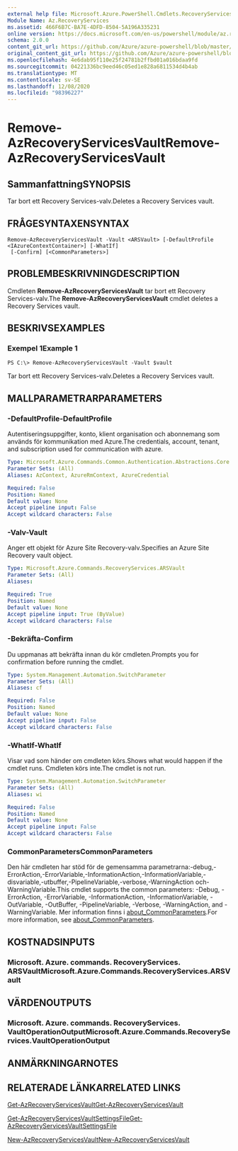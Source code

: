 ```yaml
---
external help file: Microsoft.Azure.PowerShell.Cmdlets.RecoveryServices.dll-Help.xml
Module Name: Az.RecoveryServices
ms.assetid: 466F6B7C-BA7E-4DFD-8504-5A196A335231
online version: https://docs.microsoft.com/en-us/powershell/module/az.recoveryservices/remove-azrecoveryservicesvault
schema: 2.0.0
content_git_url: https://github.com/Azure/azure-powershell/blob/master/src/RecoveryServices/RecoveryServices/help/Remove-AzRecoveryServicesVault.md
original_content_git_url: https://github.com/Azure/azure-powershell/blob/master/src/RecoveryServices/RecoveryServices/help/Remove-AzRecoveryServicesVault.md
ms.openlocfilehash: 4e6dab95f110e25f24781b2ffbd01a016bdaa9fd
ms.sourcegitcommit: 04221336bc9eed46c05ed1e828a6811534d4b4ab
ms.translationtype: MT
ms.contentlocale: sv-SE
ms.lasthandoff: 12/08/2020
ms.locfileid: "98396227"
---
```

# <span data-ttu-id="a510c-101">Remove-AzRecoveryServicesVault</span><span class="sxs-lookup"><span data-stu-id="a510c-101">Remove-AzRecoveryServicesVault</span></span>

## <span data-ttu-id="a510c-102">Sammanfattning</span><span class="sxs-lookup"><span data-stu-id="a510c-102">SYNOPSIS</span></span>
<span data-ttu-id="a510c-103">Tar bort ett Recovery Services-valv.</span><span class="sxs-lookup"><span data-stu-id="a510c-103">Deletes a Recovery Services vault.</span></span>

## <span data-ttu-id="a510c-104">FRÅGESYNTAXEN</span><span class="sxs-lookup"><span data-stu-id="a510c-104">SYNTAX</span></span>

```
Remove-AzRecoveryServicesVault -Vault <ARSVault> [-DefaultProfile <IAzureContextContainer>] [-WhatIf]
 [-Confirm] [<CommonParameters>]
```

## <span data-ttu-id="a510c-105">PROBLEMBESKRIVNING</span><span class="sxs-lookup"><span data-stu-id="a510c-105">DESCRIPTION</span></span>
<span data-ttu-id="a510c-106">Cmdleten **Remove-AzRecoveryServicesVault** tar bort ett Recovery Services-valv.</span><span class="sxs-lookup"><span data-stu-id="a510c-106">The **Remove-AzRecoveryServicesVault** cmdlet deletes a Recovery Services vault.</span></span>

## <span data-ttu-id="a510c-107">BESKRIVS</span><span class="sxs-lookup"><span data-stu-id="a510c-107">EXAMPLES</span></span>

### <span data-ttu-id="a510c-108">Exempel 1</span><span class="sxs-lookup"><span data-stu-id="a510c-108">Example 1</span></span>
```
PS C:\> Remove-AzRecoveryServicesVault -Vault $vault
```

<span data-ttu-id="a510c-109">Tar bort ett Recovery Services-valv.</span><span class="sxs-lookup"><span data-stu-id="a510c-109">Deletes a Recovery Services vault.</span></span>

## <span data-ttu-id="a510c-110">MALLPARAMETRAR</span><span class="sxs-lookup"><span data-stu-id="a510c-110">PARAMETERS</span></span>

### <span data-ttu-id="a510c-111">-DefaultProfile</span><span class="sxs-lookup"><span data-stu-id="a510c-111">-DefaultProfile</span></span>
<span data-ttu-id="a510c-112">Autentiseringsuppgifter, konto, klient organisation och abonnemang som används för kommunikation med Azure.</span><span class="sxs-lookup"><span data-stu-id="a510c-112">The credentials, account, tenant, and subscription used for communication with azure.</span></span>

```yaml
Type: Microsoft.Azure.Commands.Common.Authentication.Abstractions.Core.IAzureContextContainer
Parameter Sets: (All)
Aliases: AzContext, AzureRmContext, AzureCredential

Required: False
Position: Named
Default value: None
Accept pipeline input: False
Accept wildcard characters: False
```

### <span data-ttu-id="a510c-113">-Valv</span><span class="sxs-lookup"><span data-stu-id="a510c-113">-Vault</span></span>
<span data-ttu-id="a510c-114">Anger ett objekt för Azure Site Recovery-valv.</span><span class="sxs-lookup"><span data-stu-id="a510c-114">Specifies an Azure Site Recovery vault object.</span></span>

```yaml
Type: Microsoft.Azure.Commands.RecoveryServices.ARSVault
Parameter Sets: (All)
Aliases:

Required: True
Position: Named
Default value: None
Accept pipeline input: True (ByValue)
Accept wildcard characters: False
```

### <span data-ttu-id="a510c-115">-Bekräfta</span><span class="sxs-lookup"><span data-stu-id="a510c-115">-Confirm</span></span>
<span data-ttu-id="a510c-116">Du uppmanas att bekräfta innan du kör cmdleten.</span><span class="sxs-lookup"><span data-stu-id="a510c-116">Prompts you for confirmation before running the cmdlet.</span></span>

```yaml
Type: System.Management.Automation.SwitchParameter
Parameter Sets: (All)
Aliases: cf

Required: False
Position: Named
Default value: None
Accept pipeline input: False
Accept wildcard characters: False
```

### <span data-ttu-id="a510c-117">-WhatIf</span><span class="sxs-lookup"><span data-stu-id="a510c-117">-WhatIf</span></span>
<span data-ttu-id="a510c-118">Visar vad som händer om cmdleten körs.</span><span class="sxs-lookup"><span data-stu-id="a510c-118">Shows what would happen if the cmdlet runs.</span></span> <span data-ttu-id="a510c-119">Cmdleten körs inte.</span><span class="sxs-lookup"><span data-stu-id="a510c-119">The cmdlet is not run.</span></span>

```yaml
Type: System.Management.Automation.SwitchParameter
Parameter Sets: (All)
Aliases: wi

Required: False
Position: Named
Default value: None
Accept pipeline input: False
Accept wildcard characters: False
```

### <span data-ttu-id="a510c-120">CommonParameters</span><span class="sxs-lookup"><span data-stu-id="a510c-120">CommonParameters</span></span>
<span data-ttu-id="a510c-121">Den här cmdleten har stöd för de gemensamma parametrarna:-debug,-ErrorAction,-ErrorVariable,-InformationAction,-InformationVariable,-disvariable,-utbuffer,-PipelineVariable,-verbose,-WarningAction och-WarningVariable.</span><span class="sxs-lookup"><span data-stu-id="a510c-121">This cmdlet supports the common parameters: -Debug, -ErrorAction, -ErrorVariable, -InformationAction, -InformationVariable, -OutVariable, -OutBuffer, -PipelineVariable, -Verbose, -WarningAction, and -WarningVariable.</span></span> <span data-ttu-id="a510c-122">Mer information finns i [about_CommonParameters](http://go.microsoft.com/fwlink/?LinkID=113216).</span><span class="sxs-lookup"><span data-stu-id="a510c-122">For more information, see [about_CommonParameters](http://go.microsoft.com/fwlink/?LinkID=113216).</span></span>

## <span data-ttu-id="a510c-123">KOSTNADS</span><span class="sxs-lookup"><span data-stu-id="a510c-123">INPUTS</span></span>

### <span data-ttu-id="a510c-124">Microsoft. Azure. commands. RecoveryServices. ARSVault</span><span class="sxs-lookup"><span data-stu-id="a510c-124">Microsoft.Azure.Commands.RecoveryServices.ARSVault</span></span>

## <span data-ttu-id="a510c-125">VÄRDEN</span><span class="sxs-lookup"><span data-stu-id="a510c-125">OUTPUTS</span></span>

### <span data-ttu-id="a510c-126">Microsoft. Azure. commands. RecoveryServices. VaultOperationOutput</span><span class="sxs-lookup"><span data-stu-id="a510c-126">Microsoft.Azure.Commands.RecoveryServices.VaultOperationOutput</span></span>

## <span data-ttu-id="a510c-127">ANMÄRKNINGAR</span><span class="sxs-lookup"><span data-stu-id="a510c-127">NOTES</span></span>

## <span data-ttu-id="a510c-128">RELATERADE LÄNKAR</span><span class="sxs-lookup"><span data-stu-id="a510c-128">RELATED LINKS</span></span>

[<span data-ttu-id="a510c-129">Get-AzRecoveryServicesVault</span><span class="sxs-lookup"><span data-stu-id="a510c-129">Get-AzRecoveryServicesVault</span></span>](./Get-AzRecoveryServicesVault.md)

[<span data-ttu-id="a510c-130">Get-AzRecoveryServicesVaultSettingsFile</span><span class="sxs-lookup"><span data-stu-id="a510c-130">Get-AzRecoveryServicesVaultSettingsFile</span></span>](./Get-AzRecoveryServicesVaultSettingsFile.md)

[<span data-ttu-id="a510c-131">New-AzRecoveryServicesVault</span><span class="sxs-lookup"><span data-stu-id="a510c-131">New-AzRecoveryServicesVault</span></span>](./New-AzRecoveryServicesVault.md)


